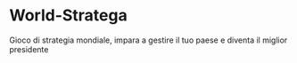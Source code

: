 # World-Stratega
Gioco di strategia mondiale, impara a gestire il tuo paese e diventa il miglior presidente

